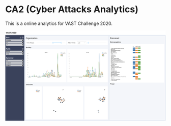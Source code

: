 # CA2 (Cyber Attacks Analytics)

This is a online analytics for VAST Challenge 2020.

![Alt text](./images/screenshot.png)
